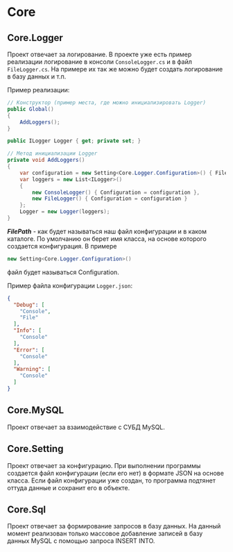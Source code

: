 # Core
## Core.Logger
Проект отвечает за логирование. В проекте уже есть пример реализации логирование в консоли 
`ConsoleLogger.cs`  и в файл `FileLogger.cs`. На примере их так же можно будет создать логирование в базу данных и т.п.

Пример реализации:
```c#
// Конструктор (пример места, где можно инициализировать Logger)
public Global()
{
    AddLoggers();
}

public ILogger Logger { get; private set; }

// Метод инициализации Logger
private void AddLoggers()
{
    var configuration = new Setting<Core.Logger.Configuration>() { FilePath = $"{Directory.GetCurrentDirectory()}/Setting/Logger.json" }.GetSetting();
    var loggers = new List<ILogger>()
    {
        new ConsoleLogger() { Configuration = configuration },
        new FileLogger() { Configuration = configuration }
    };
    Logger = new Logger(loggers);
}
```
***FilePath*** - как будет называться наш файл конфигурации и в каком каталоге. По умолчанию он берет имя класса, на основе которого создается конфигурация. В примере 
```c# 
new Setting<Core.Logger.Configuration>()
``` 
файл будет называться Configuration.

Пример файла конфигурации `Logger.json`:
```json
{
  "Debug": [
    "Console",
    "File"
  ],
  "Info": [
    "Console"
  ],
  "Error": [
    "Console"
  ],
  "Warning": [
    "Console"
  ]
}
```
## Core.MySQL
Проект отвечает за взаимодействие с СУБД MySQL.
## Core.Setting
Проект отвечает за конфигурацию. При выполнении программы создается файл конфигурации (если его нет) в формате JSON на основе класса. 
Если файл конфигурации уже создан, то программа подтянет оттуда данные и сохранит его в объекте.
## Core.Sql
Проект отвечает за формирование запросов в базу данных. 
На данный момент реализован только массовое добавление записей в базу данных MySQL с помощью запроса INSERT INTO.
